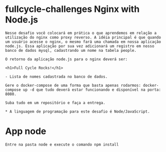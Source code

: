 # fullcycle-challenges Nginx with Node.js
    Nesse desafio você colocará em prática o que aprendemos em relação a utilização do nginx como proxy reverso. A idéia principal é que quando um usuário acesse o nginx, o mesmo fará uma chamada em nossa aplicação node.js. Essa aplicação por sua vez adicionará um registro em nosso banco de dados mysql, cadastrando um nome na tabela people.

    O retorno da aplicação node.js para o nginx deverá ser:

    <h1>Full Cycle Rocks!</h1>

    - Lista de nomes cadastrada no banco de dados.

    Gere o docker-compose de uma forma que basta apenas rodarmos: docker-compose up -d que tudo deverá estar funcionando e disponível na porta: 8080.

    Suba tudo em um repositório e faça a entrega.

    * A linguagem de programação para este desafio é Node/JavaScript.
# App node
    Entre na pasta node e execute o comando npm install